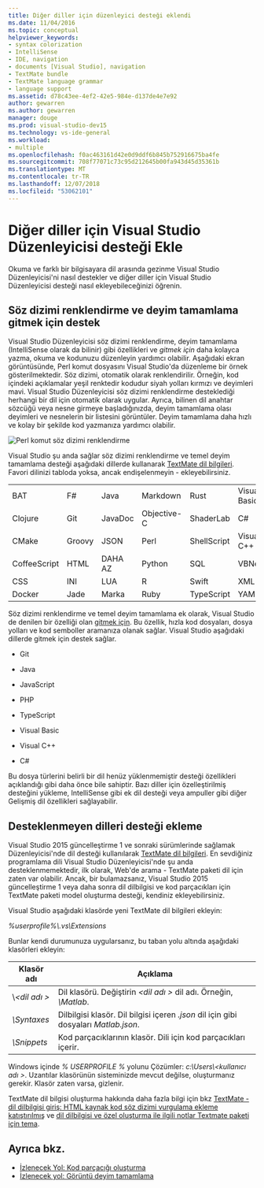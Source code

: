 ```yaml
---
title: Diğer diller için düzenleyici desteği eklendi
ms.date: 11/04/2016
ms.topic: conceptual
helpviewer_keywords:
- syntax colorization
- IntelliSense
- IDE, navigation
- documents [Visual Studio], navigation
- TextMate bundle
- TextMate language grammar
- language support
ms.assetid: d78c43ee-4ef2-42e5-984e-d137de4e7e92
author: gewarren
ms.author: gewarren
manager: douge
ms.prod: visual-studio-dev15
ms.technology: vs-ide-general
ms.workload:
- multiple
ms.openlocfilehash: f0ac463161d42e0d9ddf6b845b752916675ba4fe
ms.sourcegitcommit: 708f77071c73c95d212645b00fa943d45d35361b
ms.translationtype: MT
ms.contentlocale: tr-TR
ms.lasthandoff: 12/07/2018
ms.locfileid: "53062101"
---
```

# <a name="add-visual-studio-editor-support-for-other-languages"></a>Diğer diller için Visual Studio Düzenleyicisi desteği Ekle

Okuma ve farklı bir bilgisayara dil arasında gezinme Visual Studio Düzenleyicisi'ni nasıl destekler ve diğer diller için Visual Studio Düzenleyicisi desteği nasıl ekleyebileceğinizi öğrenin.

## <a name="syntax-colorization-statement-completion-and-navigate-to-support"></a>Söz dizimi renklendirme ve deyim tamamlama gitmek için destek

Visual Studio Düzenleyicisi söz dizimi renklendirme, deyim tamamlama (IntelliSense olarak da bilinir) gibi özellikleri ve _gitmek için_ daha kolayca yazma, okuma ve kodunuzu düzenleyin yardımcı olabilir. Aşağıdaki ekran görüntüsünde, Perl komut dosyasını Visual Studio'da düzenleme bir örnek gösterilmektedir. Söz dizimi, otomatik olarak renklendirilir. Örneğin, kod içindeki açıklamalar yeşil renktedir kodudur siyah yolları kırmızı ve deyimleri mavi. Visual Studio Düzenleyicisi söz dizimi renklendirme desteklediği herhangi bir dil için otomatik olarak uygular. Ayrıca, bilinen dil anahtar sözcüğü veya nesne girmeye başladığınızda, deyim tamamlama olası deyimleri ve nesnelerin bir listesini görüntüler. Deyim tamamlama daha hızlı ve kolay bir şekilde kod yazmanıza yardımcı olabilir.

![Perl komut söz dizimi renklendirme](../ide/media/vside_perledit.png)

Visual Studio şu anda sağlar söz dizimi renklendirme ve temel deyim tamamlama desteği aşağıdaki dillerde kullanarak [TextMate dil bilgileri](https://manual.macromates.com/en/language_grammars). Favori dilinizi tabloda yoksa, ancak endişelenmeyin - ekleyebilirsiniz.

|||||||
|-|-|-|-|-|-|
|BAT|F#|Java|Markdown|Rust|Visual Basic|
|Clojure|Git|JavaDoc|Objective-C|ShaderLab|C#|
|CMake|Groovy|JSON|Perl|ShellScript|Visual C++|
|CoffeeScript|HTML|DAHA AZ|Python|SQL|VBNet|
|CSS|INI|LUA|R|Swift|XML|
|Docker|Jade|Marka|Ruby|TypeScript|YAML|

Söz dizimi renklendirme ve temel deyim tamamlama ek olarak, Visual Studio de denilen bir özelliği olan [gitmek için](https://blogs.msdn.microsoft.com/benwilli/2015/04/09/visual-studio-tip-3-use-navigate-to/). Bu özellik, hızla kod dosyaları, dosya yolları ve kod semboller aramanıza olanak sağlar. Visual Studio aşağıdaki dillerde gitmek için destek sağlar.

-   Git

-   Java

-   JavaScript

-   PHP

-   TypeScript

-   Visual Basic

-   Visual C++

-   C#

Bu dosya türlerini belirli bir dil henüz yüklenmemiştir desteği özellikleri açıklandığı gibi daha önce bile sahiptir. Bazı diller için özelleştirilmiş desteğini yükleme, IntelliSense gibi ek dil desteği veya ampuller gibi diğer Gelişmiş dil özellikleri sağlayabilir.

## <a name="add-support-for-non-supported-languages"></a>Desteklenmeyen dilleri desteği ekleme

Visual Studio 2015 güncelleştirme 1 ve sonraki sürümlerinde sağlamak Düzenleyicisi'nde dil desteği kullanılarak [TextMate dil bilgileri](https://manual.macromates.com/en/language_grammars). En sevdiğiniz programlama dili Visual Studio Düzenleyicisi'nde şu anda desteklenmemektedir, ilk olarak, Web'de arama - TextMate paketi dil için zaten var olabilir. Ancak, bir bulamazsanız, Visual Studio 2015 güncelleştirme 1 veya daha sonra dil dilbilgisi ve kod parçacıkları için TextMate paketi model oluşturma desteği, kendiniz ekleyebilirsiniz.

Visual Studio aşağıdaki klasörde yeni TextMate dil bilgileri ekleyin:

*%userprofile%\\.vs\Extensions*

Bunlar kendi durumunuza uygularsanız, bu taban yolu altında aşağıdaki klasörleri ekleyin:

|Klasör adı|Açıklama|
|-----------------|-----------------|
|\\*\<dil adı >*|Dil klasörü. Değiştirin  *\<dil adı >* dil adı. Örneğin, *\Matlab*.|
|*\Syntaxes*|Dilbilgisi klasör. Dil bilgisi içeren *.json* dil için gibi dosyaları *Matlab.json*.|
|*\Snippets*|Kod parçacıklarının klasör. Dili için kod parçacıkları içerir.|

Windows içinde *% USERPROFILE %* yolunu Çözümler: *c:\Users\\\<kullanıcı adı >*. Uzantılar klasörünün sisteminizde mevcut değilse, oluşturmanız gerekir. Klasör zaten varsa, gizlenir.

TextMate dil bilgisi oluşturma hakkında daha fazla bilgi için bkz [TextMate - dil dilbilgisi giriş: HTML kaynak kod söz dizimi vurgulama ekleme katıştırılmış](https://developmentality.wordpress.com/2011/02/08/textmate-introduction-to-language-grammars/) ve [dil dilbilgisi ve özel oluşturma ile ilgili notlar Textmate paketi için tema](https://benparizek.com/notebook/notes-on-how-to-create-a-language-grammar-and-custom-theme-for-a-textmate-bundle).

## <a name="see-also"></a>Ayrıca bkz.

- [İzlenecek Yol: Kod parçacığı oluşturma](../ide/walkthrough-creating-a-code-snippet.md)
- [İzlenecek yol: Görüntü deyim tamamlama](../extensibility/walkthrough-displaying-statement-completion.md)
